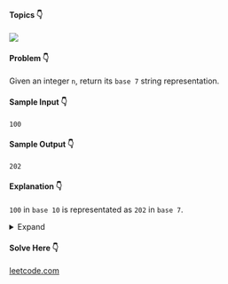 #### Topics :point_down:
![](https://img.shields.io/badge/-base--conversion-wheat) 

#### Problem :point_down:
Given an integer `n`, return its `base 7` string representation.
#### Sample Input :point_down:
```
100
```
#### Sample Output :point_down:
```
202
```
#### Explanation :point_down:
`100` in `base 10` is representated as `202` in `base 7`.
<details>
<summary>Expand</summary>

#### Python :point_down:
```py
def solve(n):
    if not(n):
        return '0'

    f = True if (n < 0) else False # flag
    n = abs(n)
    s = ''
    while (n):
        s += str(n % 7)
        n //= 7

    if (f):
        return '-' + s[::-1]

    return s[::-1]
```  
#### C++ :point_down:
```cpp
string csolve(int n) {
    if (not n)
        return "0";

    bool f = (n < 0) ? true : false; // flag
    string s = "";
    n = abs(n);
    while (n) {
        s += '0' + (n % 7);
        n /= 7;
    }

    reverse(s.begin(), s.end());

    if (f)
        return '-' + s;

    return s;
    }
```
</details>

#### Solve Here :point_down:
[leetcode.com](https://leetcode.com/problems/base-7/)

